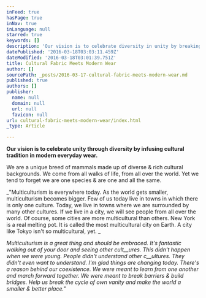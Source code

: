 ```yaml
---
inFeed: true
hasPage: true
inNav: true
inLanguage: null
starred: true
keywords: []
description: 'Our vision is to celebrate diversity in unity by breaking barriers & building bridges through cultural modern wear in everyday life.'
datePublished: '2016-03-18T03:03:11.459Z'
dateModified: '2016-03-18T03:01:39.751Z'
title: Cultural Fabric Meets Modern Wear
author: []
sourcePath: _posts/2016-03-17-cultural-fabric-meets-modern-wear.md
published: true
authors: []
publisher:
  name: null
  domain: null
  url: null
  favicon: null
url: cultural-fabric-meets-modern-wear/index.html
_type: Article

---
```

**Our vision is to celebrate unity through diversity by infusing cultural tradition in modern everyday wear.**

We are a unique breed of mammals made up of diverse & rich cultural backgrounds. We come from all walks of life, from all over the world. Yet we tend to forget we are one species & are one and all the same.

_"Multiculturism is everywhere today. As the world gets smaller, multiculturism becomes bigger. Few of us today live in towns in which there is only one culture. Today, we live in towns where we are surrounded by many other cultures. If we live in a city, we will see people from all over the world. Of course, some cities are more multicultural than others. New York is a real melting pot. It is called the most multicultural city on Earth. A city like Tokyo isn't so multicultural, yet. _

_Multiculturism is a great thing and should be embraced. It's fantastic walking out of your door and seeing other cult__ures. This didn't happen when we were young. People didn't understand other c__ultures. They didn't even want to understand. I'm glad things are changing today. There's a reason behind our coexistence. We were meant to learn from one another and march forward together. We were meant to break barriers & build bridges. Help us break the cycle of own vanity and make the world a smaller & better place."_